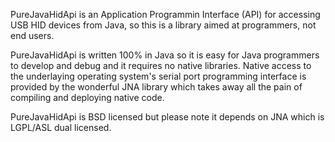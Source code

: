 PureJavaHidApi is an Application Programmin Interface (API) for accessing USB HID devices from Java, so this is a library aimed at programmers, not end users.


PureJavaHidApi is written 100% in Java so it is easy for Java programmers to develop and debug and it requires no native libraries. Native access to the underlaying operating system's serial port programming interface is provided by the wonderful JNA library which takes away all the pain of compiling and deploying native code.

PureJavaHidApi is BSD licensed but please note it depends on JNA which is LGPL/ASL dual licensed.

 
